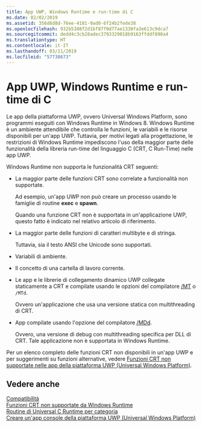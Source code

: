 ```yaml
---
title: App UWP, Windows Runtime e run-time di C
ms.date: 02/02/2019
ms.assetid: 356d6d8d-76ee-4181-9ad0-6f24b2fede38
ms.openlocfilehash: 932b5388f2d1bf87f0d77ae1330fa3e613c9dca7
ms.sourcegitcommit: dedd4c3cb28adec3793329018b9163ffddf890a4
ms.translationtype: HT
ms.contentlocale: it-IT
ms.lasthandoff: 03/11/2019
ms.locfileid: "57738673"
---
```

# <a name="uwp-apps-the-windows-runtime-and-the-c-run-time"></a>App UWP, Windows Runtime e run-time di C

Le app della piattaforma UWP, ovvero Universal Windows Platform, sono programmi eseguiti con Windows Runtime in Windows 8. Windows Runtime è un ambiente attendibile che controlla le funzioni, le variabili e le risorse disponibili per un'app UWP. Tuttavia, per motivi legati alla progettazione, le restrizioni di Windows Runtime impediscono l'uso della maggior parte delle funzionalità della libreria run-time del linguaggio C (CRT, C Run-Time) nelle app UWP.

Windows Runtime non supporta le funzionalità CRT seguenti:

- La maggior parte delle funzioni CRT sono correlate a funzionalità non supportate.

   Ad esempio, un'app UWP non può creare un processo usando le famiglie di routine **exec** e **spawn**.

   Quando una funzione CRT non è supportata in un'applicazione UWP, questo fatto è indicato nel relativo articolo di riferimento.

- La maggior parte delle funzioni di caratteri multibyte e di stringa.

   Tuttavia, sia il testo ANSI che Unicode sono supportati.

- Variabili di ambiente.

- Il concetto di una cartella di lavoro corrente.

- Le app e le librerie di collegamento dinamico UWP collegate staticamente a CRT e compilate usando le opzioni del compilatore [/MT](../build/reference/md-mt-ld-use-run-time-library.md) o `/MTd`.

   Ovvero un'applicazione che usa una versione statica con multithreading di CRT.

- App compilate usando l'opzione del compilatore [/MDd](../build/reference/md-mt-ld-use-run-time-library.md).

   Ovvero, una versione di debug con multithreading specifica per DLL di CRT. Tale applicazione non è supportata in Windows Runtime.

Per un elenco completo delle funzioni CRT non disponibili in un'app UWP e per suggerimenti su funzioni alternative, vedere [Funzioni CRT non supportate nelle app della piattaforma UWP (Universal Windows Platform)](../cppcx/crt-functions-not-supported-in-universal-windows-platform-apps.md).

## <a name="see-also"></a>Vedere anche

[Compatibilità](../c-runtime-library/compatibility.md)<br/>
[Funzioni CRT non supportate da Windows Runtime](../c-runtime-library/windows-runtime-unsupported-crt-functions.md)<br/>
[Routine di Universal C Runtime per categoria](../c-runtime-library/run-time-routines-by-category.md)<br/>
[Creare un'app console della piattaforma UWP (Universal Windows Platform)](/windows/uwp/launch-resume/console-uwp)
